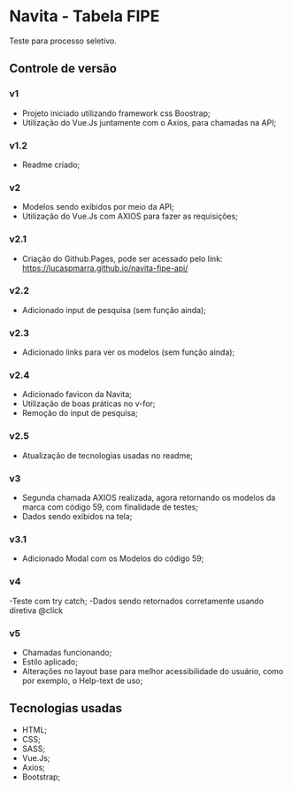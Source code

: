 # Navita - Tabela FIPE

Teste para processo seletivo.

## Controle de versão

### v1

- Projeto iniciado utilizando framework css Boostrap;
- Utilização do Vue.Js juntamente com o Axios, para chamadas na API;

### v1.2

- Readme criado;

### v2

- Modelos sendo exibidos por meio da API;
- Utilização do Vue.Js com AXIOS para fazer as requisições;

### v2.1

- Criação do Github.Pages, pode ser acessado pelo link: https://lucaspmarra.github.io/navita-fipe-api/

### v2.2

- Adicionado input de pesquisa (sem função ainda);

### v2.3

- Adicionado <a> links para ver os modelos (sem função ainda);

### v2.4

- Adicionado favicon da Navita;
- Utilização de boas práticas no v-for;
- Remoção do input de pesquisa;

### v2.5

- Atualização de tecnologias usadas no readme;

### v3

- Segunda chamada AXIOS realizada, agora retornando os modelos da marca com código 59, com finalidade de testes;
- Dados sendo exibidos na tela;

### v3.1

- Adicionado Modal com os Modelos do código 59;

### v4

-Teste com try catch;
-Dados sendo retornados corretamente usando diretiva @click

### v5

- Chamadas funcionando;
- Estilo aplicado;
- Alterações no layout base para melhor acessibilidade do usuário, como por exemplo, o Help-text de uso;

## Tecnologias usadas

- HTML;
- CSS;
- SASS;
- Vue.Js;
- Axios;
- Bootstrap;
